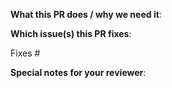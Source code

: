 <!-- Thank you for sending a pull request! Here are some tips:

1. To surface this PR in the changelog add the label: changelog
    If this PR is going in the changelog please make sure the title of the PR explains the feature in a user-centric way:
        Bad: fix state bug in hooks
        Good: Fix crash when switching from Query Builder

2. Ensure you include and run the appropriate tests as part of your Pull Request.

3. In a new feature or configuration option, consider updating the documentation in README.md(https://github.com/grafana/grafana-iot-twinmaker-app/blob/main/README.md) or [src/README.md](https://github.com/grafana/grafana-iot-twinmaker-app/blob/main/src/README.md).
-->

**What this PR does / why we need it**:

**Which issue(s) this PR fixes**:

<!--

- Automatically closes linked issue when the Pull Request is merged.

Usage: "Fixes #<issue number>", or "Fixes (paste link of issue)"

-->

Fixes #

**Special notes for your reviewer**:
